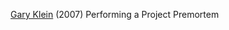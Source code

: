 
[Gary Klein](https://hbr.org/2007/09/performing-a-project-premortem)
(2007) Performing a Project Premortem
